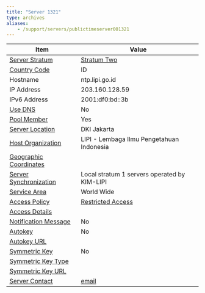 ```yaml
---
title: "Server 1321"
type: archives
aliases:
    - /support/servers/publictimeserver001321
---
```


| Item | Value |
| ----- | ----- |
| [Server Stratum](/support/servers/serverstratum) | [Stratum Two](/support/servers/stratumtwotimeservers) |
| [Country Code](/support/servers/countrycode) | ID |
| Hostname |  ntp.lipi.go.id  |
| IP Address |  203.160.128.59  |
| IPv6 Address |  2001:df0:bd::3b |
| [Use DNS](/support/servers/usedns) | No |
| [Pool Member](/support/servers/poolmember) | Yes |
| [Server Location](/support/servers/serverlocation) |  DKI Jakarta |
| [Host Organization](/support/servers/hostorganization) |  LIPI - Lembaga Ilmu Pengetahuan Indonesia |
| [ Geographic Coordinates](/support/servers/geographiccoordinates) |  |
| [Server Synchronization](/support/servers/serversynchronization) |  Local stratum 1 servers operated by KIM-LIPI |
| [Service Area](/support/servers/servicearea) | World Wide|
| [Access Policy](/support/servers/accesspolicy) | [Restricted Access](/support/servers/restrictedaccess) |
| [Access Details](/support/servers/accessdetails) |  |
| [Notification Message](/support/servers/notificationmessage) | No |
| [Autokey](/support/servers/autokey) | No |
| [Autokey URL](/support/servers/autokeyurl) | |
| [Symmetric Key](/support/servers/symmetrickey) | No |
| [Symmetric Key Type](/support/servers/symmetrickeytype) | |
| [Symmetric Key URL](/support/servers/symmetrickeyurl) | |
| [Server Contact](/support/servers/servercontact) | [email](mailto:penjaga@mail.lipi.go.id) |